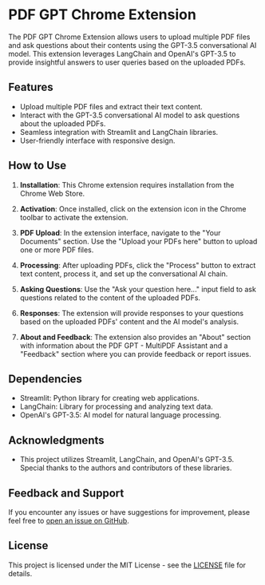 # PDF GPT Chrome Extension

The PDF GPT Chrome Extension allows users to upload multiple PDF files and ask questions about their contents using the GPT-3.5 conversational AI model. This extension leverages LangChain and OpenAI's GPT-3.5 to provide insightful answers to user queries based on the uploaded PDFs.

## Features

- Upload multiple PDF files and extract their text content.
- Interact with the GPT-3.5 conversational AI model to ask questions about the uploaded PDFs.
- Seamless integration with Streamlit and LangChain libraries.
- User-friendly interface with responsive design.

## How to Use

1. **Installation**: This Chrome extension requires installation from the Chrome Web Store.

2. **Activation**: Once installed, click on the extension icon in the Chrome toolbar to activate the extension.

3. **PDF Upload**: In the extension interface, navigate to the "Your Documents" section. Use the "Upload your PDFs here" button to upload one or more PDF files.

4. **Processing**: After uploading PDFs, click the "Process" button to extract text content, process it, and set up the conversational AI chain.

5. **Asking Questions**: Use the "Ask your question here..." input field to ask questions related to the content of the uploaded PDFs.

6. **Responses**: The extension will provide responses to your questions based on the uploaded PDFs' content and the AI model's analysis.

7. **About and Feedback**: The extension also provides an "About" section with information about the PDF GPT - MultiPDF Assistant and a "Feedback" section where you can provide feedback or report issues.

## Dependencies

- Streamlit: Python library for creating web applications.
- LangChain: Library for processing and analyzing text data.
- OpenAI's GPT-3.5: AI model for natural language processing.

## Acknowledgments

- This project utilizes Streamlit, LangChain, and OpenAI's GPT-3.5. Special thanks to the authors and contributors of these libraries.

## Feedback and Support

If you encounter any issues or have suggestions for improvement, please feel free to [open an issue on GitHub](https://github.com/gaiborjosue/PDF-GPT/issues).

## License

This project is licensed under the MIT License - see the [LICENSE](LICENSE) file for details.
